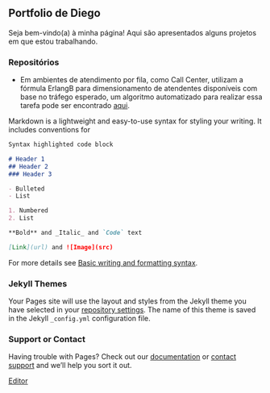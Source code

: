 ## Portfolio de Diego


Seja bem-vindo(a) à minha página! Aqui são apresentados alguns projetos em que estou trabalhando. 




### Repositórios

- Em ambientes de atendimento por fila, como Call Center, utilizam a fórmula ErlangB para dimensionamento de atendentes disponíveis com base no tráfego esperado, um algoritmo automatizado para realizar essa tarefa pode ser encontrado [aqui](https://github.com/diegodafranca/erlangB).



Markdown is a lightweight and easy-to-use syntax for styling your writing. It includes conventions for

```markdown
Syntax highlighted code block

# Header 1
## Header 2
### Header 3

- Bulleted
- List

1. Numbered
2. List

**Bold** and _Italic_ and `Code` text

[Link](url) and ![Image](src)
```

For more details see [Basic writing and formatting syntax](https://docs.github.com/en/github/writing-on-github/getting-started-with-writing-and-formatting-on-github/basic-writing-and-formatting-syntax).

### Jekyll Themes

Your Pages site will use the layout and styles from the Jekyll theme you have selected in your [repository settings](https://github.com/diegodafranca/portfolio/settings/pages). The name of this theme is saved in the Jekyll `_config.yml` configuration file.

### Support or Contact

Having trouble with Pages? Check out our [documentation](https://docs.github.com/categories/github-pages-basics/) or [contact support](https://support.github.com/contact) and we’ll help you sort it out.

[Editor](https://github.com/diegodafranca/portfolio/edit/gh-pages/index.md)
